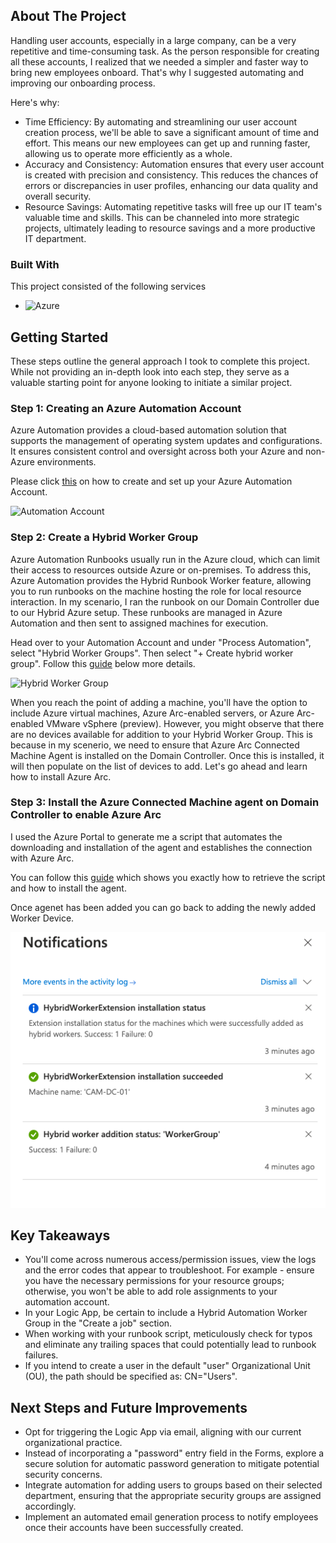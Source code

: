 <!-- ABOUT THE PROJECT -->
## About The Project


Handling user accounts, especially in a large company, can be a very repetitive and time-consuming task. As the person responsible for creating all these accounts, I realized that we needed a simpler and faster way to bring new employees onboard. That's why I suggested automating and improving our onboarding process.

Here's why:
* Time Efficiency: By automating and streamlining our user account creation process, we'll be able to save a significant amount of time and effort. This means our new employees can get up and running faster, allowing us to operate more efficiently as a whole.
* Accuracy and Consistency: Automation ensures that every user account is created with precision and consistency. This reduces the chances of errors or discrepancies in user profiles, enhancing our data quality and overall security.
* Resource Savings: Automating repetitive tasks will free up our IT team's valuable time and skills. This can be channeled into more strategic projects, ultimately leading to resource savings and a more productive IT department.






### Built With

This project consisted of the following services

* ![Azure](https://img.shields.io/badge/Automate-blue)





<!-- GETTING STARTED -->
## Getting Started

These steps outline the general approach I took to complete this project. While not providing an in-depth look into each step, they serve as a valuable starting point for anyone looking to initiate a similar project.

### Step 1: Creating an Azure Automation Account

Azure Automation provides a cloud-based automation solution that supports the management of operating system updates and configurations. It ensures consistent control and oversight across both your Azure and non-Azure environments.

Please click [this](https://learn.microsoft.com/en-us/azure/automation/automation-create-standalone-account?tabs=azureportal) on how to create and set up your Azure Automation Account.

![Automation Account](https://learn.microsoft.com/en-us/azure/automation/media/automation-create-standalone-account/automation-account-portal.png)


### Step 2: Create a Hybrid Worker Group

Azure Automation Runbooks usually run in the Azure cloud, which can limit their access to resources outside Azure or on-premises. To address this, Azure Automation provides the Hybrid Runbook Worker feature, allowing you to run runbooks on the machine hosting the role for local resource interaction. In my scenario, I ran the runbook on our Domain Controller due to our Hybrid Azure setup. These runbooks are managed in Azure Automation and then sent to assigned machines for execution.

Head over to your Automation Account and under "Process Automation", select "Hybrid Worker Groups". Then select "+ Create hybrid worker group". Follow this [guide](https://learn.microsoft.com/en-us/azure/automation/extension-based-hybrid-runbook-worker-install?tabs=windows%2Cbicep-template) below more details. 

![Hybrid Worker Group](https://learn.microsoft.com/en-us/azure/automation/media/extension-based-hybrid-runbook-worker-install/hybrid-worker-groups-portal.png)

When you reach the point of adding a machine, you'll have the option to include Azure virtual machines, Azure Arc-enabled servers, or Azure Arc-enabled VMware vSphere (preview). However, you might observe that there are no devices available for addition to your Hybrid Worker Group. This is because in my scenerio, we need to ensure that Azure Arc Connected Machine Agent is installed on the Domain Controller. Once this is installed, it will then populate on the list of devices to add. Let's go ahead and learn how to install Azure Arc.

### Step 3: Install the Azure Connected Machine agent on Domain Controller to enable Azure Arc

I used the Azure Portal to generate me a script that automates the downloading and installation of the agent and establishes the connection with Azure Arc.

You can follow this [guide](https://learn.microsoft.com/en-us/azure/network-watcher/connection-monitor-connected-machine-agent?tabs=WindowsScript#generate-an-installation-script) which shows you exactly how to retrieve the script and how to install the agent. 

Once agenet has been added you can go back to adding the newly added Worker Device.

<img src="Images/Hybrid Worker.png"/>








## Key Takeaways

* You'll come across numerous access/permission issues, view the logs and the error codes that appear to troubleshoot. For example - ensure you have the necessary permissions for your resource groups; otherwise, you won't be able to add role assignments to your automation account.
* In your Logic App, be certain to include a Hybrid Automation Worker Group in the "Create a job" section.
* When working with your runbook script, meticulously check for typos and eliminate any trailing spaces that could potentially lead to runbook failures.
* If you intend to create a user in the default "user" Organizational Unit (OU), the path should be specified as: CN="Users".

## Next Steps and Future Improvements

* Opt for triggering the Logic App via email, aligning with our current organizational practice.
* Instead of incorporating a "password" entry field in the Forms, explore a secure solution for automatic password generation to mitigate potential security concerns.
* Integrate automation for adding users to groups based on their selected department, ensuring that the appropriate security groups are assigned accordingly.
* Implement an automated email generation process to notify employees once their accounts have been successfully created.